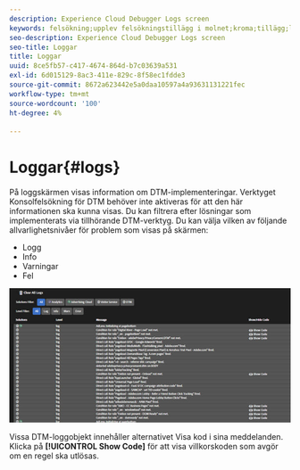 ```yaml
---
description: Experience Cloud Debugger Logs screen
keywords: felsökning;upplev felsökningstillägg i molnet;kroma;tillägg;loggar
seo-description: Experience Cloud Debugger Logs screen
seo-title: Loggar
title: Loggar
uuid: 8ce5fb57-c417-4674-864d-b7c03639a531
exl-id: 6d015129-8ac3-411e-829c-8f58ec1fdde3
source-git-commit: 8672a623442e5a0daa10597a4a93631131221fec
workflow-type: tm+mt
source-wordcount: '100'
ht-degree: 4%

---
```


# Loggar{#logs}

På loggskärmen visas information om DTM-implementeringar. Verktyget Konsolfelsökning för DTM behöver inte aktiveras för att den här informationen ska kunna visas. Du kan filtrera efter lösningar som implementerats via tillhörande DTM-verktyg. Du kan välja vilken av följande allvarlighetsnivåer för problem som visas på skärmen:

* Logg
* Info
* Varningar
* Fel

![](assets/logs.jpg)

Vissa DTM-loggobjekt innehåller alternativet Visa kod i sina meddelanden. Klicka på **[!UICONTROL Show Code]** för att visa villkorskoden som avgör om en regel ska utlösas.
